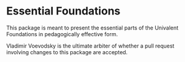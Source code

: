 Essential Foundations
=====================

This package is meant to present the essential parts of the Univalent
Foundations in pedagogically effective form.

Vladimir Voevodsky is the ultimate arbiter of whether a pull request involving
changes to this package are accepted.
